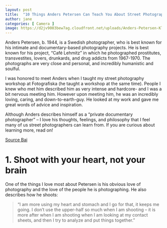 ```yaml
---
layout: post
title:  "10 Things Anders Petersen Can Teach You About Street Photography"
author: jane
categories: [ Camera ]
image: https://d2jv9003bew7ag.cloudfront.net/uploads/Anders-Petersen-Kleinchen-and-Rose-with-Mona-detail-Cafe-Lehmitz-series1970-photo-credits-Jean-Kenta-Gauthier-555x312.jpg
---
```




Anders Petersen, b. 1944, is a Swedish photographer, who is best known for his intimate and documentary-based photography projects. He is best known for his project, “Café Lehmitz” in which he photographed prostitutes, transvestites, lovers, drunkards, and drug addicts from 1967-1970. The photographs are very close and personal, and incredibly humanistic and soulful.

I was honored to meet Anders when I taught my street photography workshop at Fotografiska (he taught a workshop at the same time). People I knew who met him described him as very intense and hardcore- and I was a bit nervous meeting him. However upon meeting him, he was an incredibly loving, caring, and down-to-earth-guy. He looked at my work and gave me great words of advice and inspiration.

Although Anders describes himself as a “private documentary photographer” – I love his thoughts, feelings, and philosophy that I feel many of us street photographers can learn from. If you are curious about learning more, read on!









<p>
    <a href=" https://erickimphotography.com/blog/2012/08/27/10-things-anders-petersen-can-teach-you-about-street-photography/">Source Bai</a>
</p>


<h1>
    1. Shoot with your heart, not your brain
</h1>

One of the things I love most about Petersen is his obvious love of photography and the love of the people he is photographing. He also describes how he shoots:

>“I am more using my heart and stomach and I go for that, it keeps me going. I don’t use the upper-half so much when I am shooting – it is more after when I am shooting when I am looking at my contact sheets, and then I try to analyze and put things together.”